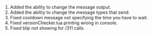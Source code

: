 1. Added the ability to change the message output.
2. Added the ability to change the message types that send.
3. Fixed cooldown message not specifying the time you have to wait.
4. Fixed versionChecker.lua printing wrong in console.
5. Fixed blip not showing for /311 calls.
